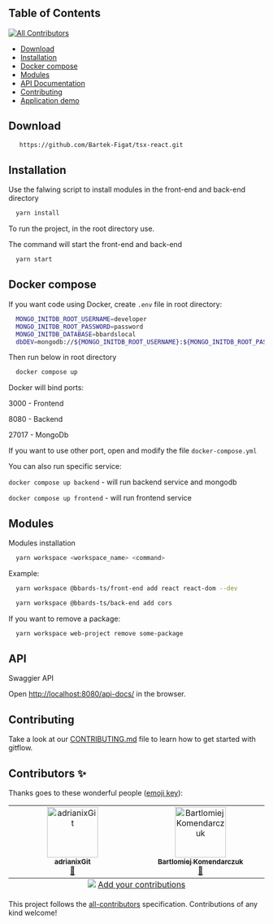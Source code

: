 ## Table of Contents
<!-- ALL-CONTRIBUTORS-BADGE:START - Do not remove or modify this section -->
[![All Contributors](https://img.shields.io/badge/all_contributors-2-orange.svg?style=flat-square)](#contributors-)
<!-- ALL-CONTRIBUTORS-BADGE:END -->

- [Download](#Download)
- [Installation](#Installation)
- [Docker compose](#Docker)
- [Modules](#Modules)
- [API Documentation](#API)
- [Contributing](#Contributing)
- [Application demo](https://bartek-figat.github.io/tsx-react/)

## Download

```bash
   https://github.com/Bartek-Figat/tsx-react.git
```

## Installation

Use the falwing script to install modules in the front-end and back-end directory

```bash
  yarn install
```

To run the project, in the root directory use.

The command will start the front-end and back-end

```bash
  yarn start
```

## Docker compose

If you want code using Docker, create `.env` file in root directory:

```bash
  MONGO_INITDB_ROOT_USERNAME=developer
  MONGO_INITDB_ROOT_PASSWORD=password
  MONGO_INITDB_DATABASE=bbardslocal
  dbDEV=mongodb://${MONGO_INITDB_ROOT_USERNAME}:${MONGO_INITDB_ROOT_PASSWORD}@database/${MONGO_INITDB_DATABASE}?retryWrites=true&w=majority&authSource=admin
```

Then run below in root directory

```bash
  docker compose up
```

Docker will bind ports:

3000 - Frontend

8080 - Backend

27017 - MongoDb

If you want to use other port, open and modify the file `docker-compose.yml`

You can also run specific service:

`docker compose up backend` - will run backend service and mongodb

`docker compose up frontend` - will run frontend service

## Modules

Modules installation

```bash
  yarn workspace <workspace_name> <command>
```

Example:

```bash
  yarn workspace @bbards-ts/front-end add react react-dom --dev
```

```bash
  yarn workspace @bbards-ts/back-end add cors
```

If you want to remove a package:

```bash
  yarn workspace web-project remove some-package
```

## API

Swaggier API

Open [http://localhost:8080/api-docs/](http://localhost:8080/api-docs/) in the browser.

## Contributing

Take a look at our [CONTRIBUTING.md](https://github.com/Bartek-Figat/tsx-react/blob/main/CONTRIBUTING.md) file to learn how to get started with gitflow.

## Contributors ✨

Thanks goes to these wonderful people ([emoji key](https://allcontributors.org/docs/en/emoji-key)):

<!-- ALL-CONTRIBUTORS-LIST:START - Do not remove or modify this section -->
<!-- prettier-ignore-start -->
<!-- markdownlint-disable -->
<table>
  <tbody>
    <tr>
      <td align="center" valign="top" width="14.28%"><a href="https://github.com/adrianixGit"><img src="https://avatars.githubusercontent.com/u/69733145?v=4?s=100" width="100px;" alt="adrianixGit"/><br /><sub><b>adrianixGit</b></sub></a><br /><a href="https://github.com/Bartek-Figat/bbards/commits?author=adrianixGit" title="Documentation">📖</a></td>
      <td align="center" valign="top" width="14.28%"><a href="https://devopsowy.pl/"><img src="https://avatars.githubusercontent.com/u/11333925?v=4?s=100" width="100px;" alt="Bartlomiej Komendarczuk"/><br /><sub><b>Bartlomiej Komendarczuk</b></sub></a><br /><a href="https://github.com/Bartek-Figat/bbards/commits?author=BElluu" title="Documentation">📖</a></td>
    </tr>
  </tbody>
  <tfoot>
    <tr>
      <td align="center" size="13px" colspan="7">
        <img src="https://raw.githubusercontent.com/all-contributors/all-contributors-cli/1b8533af435da9854653492b1327a23a4dbd0a10/assets/logo-small.svg">
          <a href="https://all-contributors.js.org/docs/en/bot/usage">Add your contributions</a>
        </img>
      </td>
    </tr>
  </tfoot>
</table>

<!-- markdownlint-restore -->
<!-- prettier-ignore-end -->

<!-- ALL-CONTRIBUTORS-LIST:END -->

This project follows the [all-contributors](https://github.com/all-contributors/all-contributors) specification. Contributions of any kind welcome!